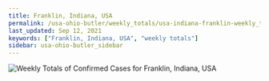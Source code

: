 ```yaml
---
title: Franklin, Indiana, USA
permalink: /usa-ohio-butler/weekly_totals/usa-indiana-franklin-weekly_totals.html
last_updated: Sep 12, 2021
keywords: ["Franklin, Indiana, USA", "weekly totals"]
sidebar: usa-ohio-butler_sidebar
---
```


![Weekly Totals of Confirmed Cases for Franklin, Indiana, USA](/covid_tracker/images/graphs/usa-indiana-franklin-weekly_totals_graph.png)
